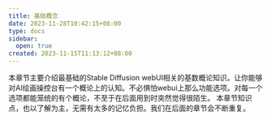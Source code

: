 ```yaml
---
title: 基础概念
date: 2023-11-28T10:42:15+08:00
type: docs
sidebar:
  open: true
created: 2023-11-15T11:13:12+08:00
---
```


本章节主要介绍最基础的Stable Diffusion webUI相关的基数概论知识。让你能够对AI绘画操控台有一个概论上的认知。不必惧怕webui上那么功能选项。对每一个选项都能笼统的有个概论，不至于在后面用到时突然觉得很陌生。
本章节知识点，也以了解为主，无需有太多的记忆负担。我们在后面的章节会不断重复。
